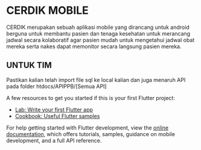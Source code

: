 # CERDIK MOBILE 

CERDIK merupakan sebuah aplikasi mobile yang dirancang untuk android berguna untuk membantu pasien dan tenaga kesehatan untuk merancang jadwal secara kolaboratif agar pasien mudah untuk mengetahui jadwal obat mereka serta nakes dapat memonitor secara langsung pasien mereka.

## UNTUK TIM

Pastikan kalian telah import file sql ke local kalian dan juga menaruh API pada folder htdocs/APIPPB/[Semua API]

A few resources to get you started if this is your first Flutter project:

- [Lab: Write your first Flutter app](https://docs.flutter.dev/get-started/codelab)
- [Cookbook: Useful Flutter samples](https://docs.flutter.dev/cookbook)

For help getting started with Flutter development, view the
[online documentation](https://docs.flutter.dev/), which offers tutorials,
samples, guidance on mobile development, and a full API reference.
